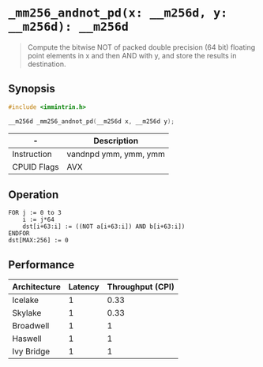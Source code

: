 `_mm256_andnot_pd(x: __m256d, y: __m256d): __m256d`
===================================================

> Compute the bitwise NOT of packed double precision (64 bit) floating point elements in x and then AND with y, and store the results in destination.

## Synopsis

```c
#include <immintrin.h>

__m256d _mm256_andnot_pd(__m256d x, __m256d y);
```

| -           | Description           |
| ----------- | --------------------- |
| Instruction | vandnpd ymm, ymm, ymm |
| CPUID Flags | AVX                   |

## Operation

```
FOR j := 0 to 3
	i := j*64
	dst[i+63:i] := ((NOT a[i+63:i]) AND b[i+63:i])
ENDFOR
dst[MAX:256] := 0
```

## Performance

| Architecture | Latency | Throughput (CPI) |
| ------------ | ------- | ---------------- |
| Icelake      | 1       | 0.33             |
| Skylake      | 1       | 0.33             |
| Broadwell    | 1       | 1                |
| Haswell      | 1       | 1                |
| Ivy Bridge   | 1       | 1                |
